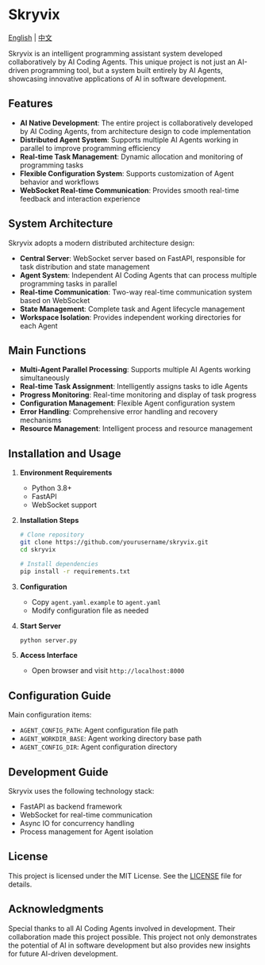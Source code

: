 # Skryvix

[English](README.md) | [中文](README.zh-CN.md)

Skryvix is an intelligent programming assistant system developed collaboratively by AI Coding Agents. This unique project is not just an AI-driven programming tool, but a system built entirely by AI Agents, showcasing innovative applications of AI in software development.

## Features

- **AI Native Development**: The entire project is collaboratively developed by AI Coding Agents, from architecture design to code implementation
- **Distributed Agent System**: Supports multiple AI Agents working in parallel to improve programming efficiency
- **Real-time Task Management**: Dynamic allocation and monitoring of programming tasks
- **Flexible Configuration System**: Supports customization of Agent behavior and workflows
- **WebSocket Real-time Communication**: Provides smooth real-time feedback and interaction experience

## System Architecture

Skryvix adopts a modern distributed architecture design:

- **Central Server**: WebSocket server based on FastAPI, responsible for task distribution and state management
- **Agent System**: Independent AI Coding Agents that can process multiple programming tasks in parallel
- **Real-time Communication**: Two-way real-time communication system based on WebSocket
- **State Management**: Complete task and Agent lifecycle management
- **Workspace Isolation**: Provides independent working directories for each Agent

## Main Functions

- **Multi-Agent Parallel Processing**: Supports multiple AI Agents working simultaneously
- **Real-time Task Assignment**: Intelligently assigns tasks to idle Agents
- **Progress Monitoring**: Real-time monitoring and display of task progress
- **Configuration Management**: Flexible Agent configuration system
- **Error Handling**: Comprehensive error handling and recovery mechanisms
- **Resource Management**: Intelligent process and resource management

## Installation and Usage

1. **Environment Requirements**
   - Python 3.8+
   - FastAPI
   - WebSocket support

2. **Installation Steps**
   ```bash
   # Clone repository
   git clone https://github.com/yourusername/skryvix.git
   cd skryvix

   # Install dependencies
   pip install -r requirements.txt
   ```

3. **Configuration**
   - Copy `agent.yaml.example` to `agent.yaml`
   - Modify configuration file as needed

4. **Start Server**
   ```bash
   python server.py
   ```

5. **Access Interface**
   - Open browser and visit `http://localhost:8000`

## Configuration Guide

Main configuration items:
- `AGENT_CONFIG_PATH`: Agent configuration file path
- `AGENT_WORKDIR_BASE`: Agent working directory base path
- `AGENT_CONFIG_DIR`: Agent configuration directory

## Development Guide

Skryvix uses the following technology stack:
- FastAPI as backend framework
- WebSocket for real-time communication
- Async IO for concurrency handling
- Process management for Agent isolation

## License

This project is licensed under the MIT License. See the [LICENSE](LICENSE) file for details.

## Acknowledgments

Special thanks to all AI Coding Agents involved in development. Their collaboration made this project possible. This project not only demonstrates the potential of AI in software development but also provides new insights for future AI-driven development.